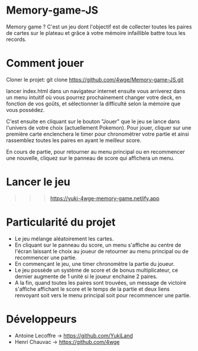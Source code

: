 # Memory-game-JS
Memory game ?
C'est un jeu dont l'objectif est de collecter toutes les paires de cartes sur le plateau et grâce à votre mémoire infaillible battre tous les records.

# Comment jouer
Cloner le projet: git clone https://github.com/4wge/Memory-game-JS.git

lancer index.html dans un navigateur internet
ensuite vous arriverez dans un menu intuitif où vous pourrez prochainement changer votre deck, en fonction de vos goûts, et sélectionner la difficulté selon la mémoire que vous possédez.

C'est ensuite en cliquant sur le bouton "Jouer" que le jeu se lance dans l'univers de votre choix (actuellement Pokemon).
Pour jouer, cliquer sur une première carte enclenchera le timer pour chronométrer votre partie et ainsi rassemblez toutes les paires en ayant le meilleur score.

En cours de partie, pour retourner au menu principal ou en recommencer une nouvelle, cliquez sur le panneau de score qui affichera un menu.

# Lancer le jeu
>>> https://yuki-4wge-memory-game.netlify.app

# Particularité du projet
- Le jeu mélange aléatoirement les cartes.
- En cliquant sur le panneau du score, un menu s'affiche au centre de l'écran laissant le choix au joueur de retourner au menu principal ou de recommencer une partie.
- En commençant le jeu, une timer chronomètre la partie du joueur.
- Le jeu possède un système de score et de bonus multiplicateur, ce dernier augmente de 1 unité si le joueur enchaine 2 paires.
- A la fin, quand toutes les paires sont trouvées, un message de victoire s'affiche affichant le score et le temps de la partie et deux liens renvoyant soit vers le menu principal soit pour recommencer une partie.

# Développeurs
- Antoine Lecoffre -> https://github.com/YukiLand
- Henri Chauvac -> https://github.com/4wge
